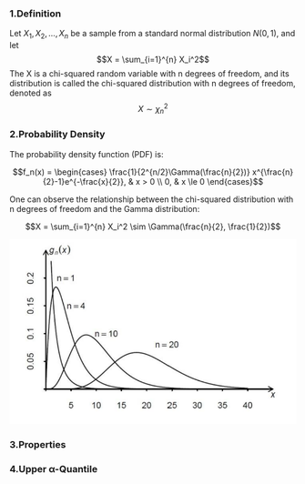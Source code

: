 
### 1.Definition

Let $X_1, X_2, \dots, X_n$ be a sample from a standard normal distribution $N(0,1)$, and let
$$X = \sum_{i=1}^{n} X_i^2$$
The X is a chi-squared random variable with n degrees of freedom, and its distribution is called the chi-squared distribution with n degrees of freedom, denoted as $$X \sim \chi_n^2$$

### 2.Probability Density

The probability density function (PDF) is:

$$f_n(x) = \begin{cases} \frac{1}{2^{n/2}\Gamma(\frac{n}{2})} x^{\frac{n}{2}-1}e^{-\frac{x}{2}}, & x > 0 \\ 0, & x \le 0 \end{cases}$$

One can observe the relationship between the chi-squared distribution with n degrees of freedom and the Gamma distribution:

$$X = \sum_{i=1}^{n} X_i^2 \sim \Gamma(\frac{n}{2}, \frac{1}{2})$$

![](Mathmatics/Probability%20and%20Statistics/images/chisquared.png)

### 3.Properties


### 4.Upper α-Quantile
